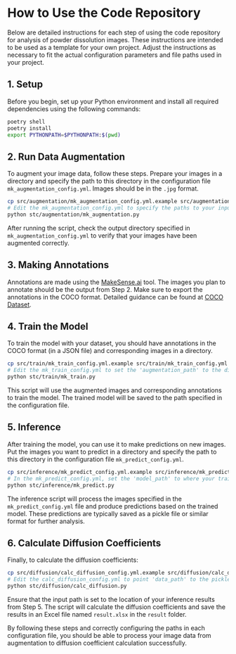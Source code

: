 # How to Use the Code Repository

Below are detailed instructions for each step of using the code repository for analysis of powder dissolution images. 
These instructions are intended to be used as a template for your own project.
Adjust the instructions as necessary to fit the actual configuration parameters and file paths used in your project.

## 1. Setup

Before you begin, set up your Python environment and install all required dependencies using the following commands:

```bash
poetry shell
poetry install
export PYTHONPATH=$PYTHONPATH:$(pwd)
```

## 2. Run Data Augmentation

To augment your image data, follow these steps. 
Prepare your images in a directory and specify the path to this directory in the configuration file `mk_augmentation_config.yml`.
Images should be in the `.jpg` format.

```bash
cp src/augmentation/mk_augmentation_config.yml.example src/augmentation/mk_augmentation_config.yml
# Edit the mk_augmentation_config.yml to specify the paths to your input images and desired output directory for augmented images.
python stc/augmentation/mk_augmentation.py
```

After running the script, check the output directory specified in `mk_augmentation_config.yml` to verify that your images have been augmented correctly.

## 3. Making Annotations

Annotations are made using the [MakeSense.ai](https://www.makesense.ai/) tool. The images you plan to annotate should be the output from Step 2. Make sure to export the annotations in the COCO format. Detailed guidance can be found at [COCO Dataset](https://cocodataset.org/).

## 4. Train the Model

To train the model with your dataset, you should have annotations in the COCO format (in a JSON file) and corresponding images in a directory.

```bash
cp src/train/mk_train_config.yml.example src/train/mk_train_config.yml
# Edit the mk_train_config.yml to set the 'augmentation_path' to the directory containing the augmented images and annotations from Step 2 and Step 3.
python stc/train/mk_train.py
```

This script will use the augmented images and corresponding annotations to train the model. 
The trained model will be saved to the path specified in the configuration file.

## 5. Inference

After training the model, you can use it to make predictions on new images.
Put the images you want to predict in a directory and specify the path to this directory in the configuration file `mk_predict_config.yml`.

```bash
cp src/inference/mk_predict_config.yml.example src/inference/mk_predict_config.yml
# In the mk_predict_config.yml, set the 'model_path' to where your trained model is saved from Step 4.
python stc/inference/mk_predict.py
```

The inference script will process the images specified in the `mk_predict_config.yml` file and produce predictions based on the trained model. These predictions are typically saved as a pickle file or similar format for further analysis.

## 6. Calculate Diffusion Coefficients

Finally, to calculate the diffusion coefficients:

```bash
cp src/diffusion/calc_diffusion_config.yml.example src/diffusion/calc_diffusion_config.yml
# Edit the calc_diffusion_config.yml to point 'data_path' to the pickle file generated in Step 5.
python stc/diffusion/calc_diffusion.py
```

Ensure that the input path is set to the location of your inference results from Step 5. The script will calculate the diffusion coefficients and save the results in an Excel file named `result.xlsx` in the `result` folder.

By following these steps and correctly configuring the paths in each configuration file, you should be able to process your image data from augmentation to diffusion coefficient calculation successfully.
